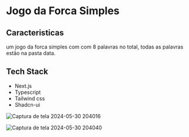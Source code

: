 # Jogo da Forca Simples

## Caracteristicas
um jogo da forca simples com com 8 palavras no total, todas as palavras estão na pasta data.

## Tech Stack
<ul>
    <li>
        Next.js
    </li>
    <li>
        Typescript
    </li>
    <li>
        Tailwind css
    </li>
    <li>
        Shadcn-ui
    </li>
</ul>

![Captura de tela 2024-05-30 204016](https://github.com/Math3uso/jogo-da-forca/assets/155112086/185e0bb3-cde3-4a66-97ca-b63f4e01ecc0)

![Captura de tela 2024-05-30 204040](https://github.com/Math3uso/jogo-da-forca/assets/155112086/77793d48-5a51-410a-a566-d85bbd7921bf)

